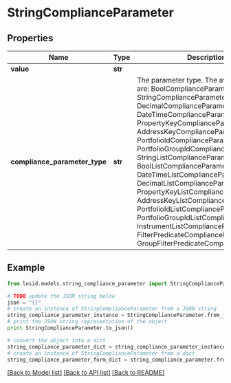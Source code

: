 # StringComplianceParameter


## Properties
Name | Type | Description | Notes
------------ | ------------- | ------------- | -------------
**value** | **str** |  | 
**compliance_parameter_type** | **str** | The parameter type. The available values are: BoolComplianceParameter, StringComplianceParameter, DecimalComplianceParameter, DateTimeComplianceParameter, PropertyKeyComplianceParameter, AddressKeyComplianceParameter, PortfolioIdComplianceParameter, PortfolioGroupIdComplianceParameter, StringListComplianceParameter, BoolListComplianceParameter, DateTimeListComplianceParameter, DecimalListComplianceParameter, PropertyKeyListComplianceParameter, AddressKeyListComplianceParameter, PortfolioIdListComplianceParameter, PortfolioGroupIdListComplianceParameter, InstrumentListComplianceParameter, FilterPredicateComplianceParameter, GroupFilterPredicateComplianceParameter | 

## Example

```python
from lusid.models.string_compliance_parameter import StringComplianceParameter

# TODO update the JSON string below
json = "{}"
# create an instance of StringComplianceParameter from a JSON string
string_compliance_parameter_instance = StringComplianceParameter.from_json(json)
# print the JSON string representation of the object
print StringComplianceParameter.to_json()

# convert the object into a dict
string_compliance_parameter_dict = string_compliance_parameter_instance.to_dict()
# create an instance of StringComplianceParameter from a dict
string_compliance_parameter_form_dict = string_compliance_parameter.from_dict(string_compliance_parameter_dict)
```
[[Back to Model list]](../README.md#documentation-for-models) [[Back to API list]](../README.md#documentation-for-api-endpoints) [[Back to README]](../README.md)


